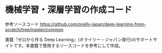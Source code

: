 # 機械学習・深層学習の作成コード
参考ソースコード
https://github.com/oreilly-japan/deep-learning-from-scratch/tree/master/common

書籍『ゼロから作る Deep Learning』(オライリー・ジャパン発行)のサポートサイトです。本書籍で使用するソースコードを参考にして作成。
